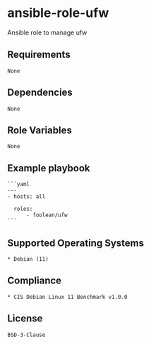 # ansible-role-ufw

Ansible role to manage ufw


## Requirements

    None


## Dependencies

    None


## Role Variables

    None

## Example playbook

    ```yaml
    ---
    - hosts: all

      roles:
          - foolean/ufw
    ```


## Supported Operating Systems

    * Debian (11)


## Compliance

    * CIS Debian Linux 11 Benchmark v1.0.0


## License

    BSD-3-Clause
